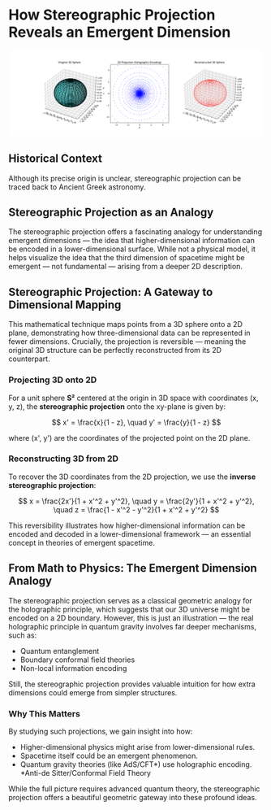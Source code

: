# How Stereographic Projection Reveals an Emergent Dimension

![Emergent_Dimension](emergent_dimension.png)

## Historical Context

Although its precise origin is unclear, stereographic projection can be traced back to Ancient Greek astronomy.

## Stereographic Projection as an Analogy

The stereographic projection offers a fascinating analogy for understanding emergent dimensions — the idea that higher-dimensional information can be encoded in a lower-dimensional surface. While not a physical model, it helps visualize the idea that the third dimension of spacetime might be emergent — not fundamental — arising from a deeper 2D description.

## Stereographic Projection: A Gateway to Dimensional Mapping

This mathematical technique maps points from a 3D sphere onto a
2D plane, demonstrating how three-dimensional data can be represented in fewer dimensions. Crucially, the projection is reversible — meaning the original 3D structure can be perfectly reconstructed from its 2D counterpart.

### Projecting 3D onto 2D

For a unit sphere **S²** centered at the origin in 3D space with coordinates (x, y, z), the **stereographic projection** onto the xy-plane is given by:

$$
x' = \frac{x}{1 - z}, \quad y' = \frac{y}{1 - z}
$$

where (x', y') are the coordinates of the projected point on the 2D plane.

### Reconstructing 3D from 2D

To recover the 3D coordinates from the 2D projection, we use the **inverse stereographic projection**:

$$
x = \frac{2x'}{1 + x'^2 + y'^2}, \quad y = \frac{2y'}{1 + x'^2 + y'^2}, \quad z = \frac{1 - x'^2 - y'^2}{1 + x'^2 + y'^2}
$$

This reversibility illustrates how higher-dimensional information can be encoded and decoded in a lower-dimensional framework — an essential concept in theories of emergent spacetime.

## From Math to Physics: The Emergent Dimension Analogy

The stereographic projection serves as a classical geometric analogy for the holographic principle, which suggests that our 3D universe might be encoded on a 2D boundary. However, this is just an illustration — the real holographic principle in quantum gravity involves far deeper mechanisms, such as:

- Quantum entanglement
- Boundary conformal field theories
- Non-local information encoding
  
Still, the stereographic projection provides valuable intuition for how extra dimensions could emerge from simpler structures.

### Why This Matters

By studying such projections, we gain insight into how:

- Higher-dimensional physics might arise from lower-dimensional rules.
- Spacetime itself could be an emergent phenomenon.
- Quantum gravity theories (like AdS/CFT*) use holographic encoding.
  *Anti-de Sitter/Conformal Field Theory

While the full picture requires advanced quantum theory, the stereographic projection offers a beautiful geometric gateway into these profound ideas.
